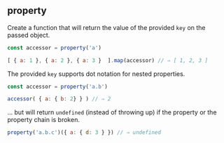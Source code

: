 ## property

Create a function that will return the value of the provided `key` on the passed object.

```javascript
const accessor = property('a')

[ { a: 1 }, { a: 2 }, { a: 3 }  ].map(accessor) // ⇒ [ 1, 2, 3 ]

```

The provided `key` supports dot notation for nested properties.

```javascript
const accessor = property('a.b')

accessor( { a: { b: 2} } ) // ⇒ 2
```

... but will return `undefined` (instead of throwing up) if the property or the property chain is broken.

```javascript
property('a.b.c')({ a: { d: 3 } }) // ⇒ undefined
```
